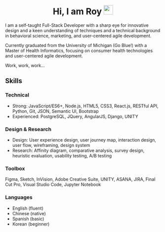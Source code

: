 <h1 align="center"> Hi, I am Roy  <img src="https://media.giphy.com/media/hvRJCLFzcasrR4ia7z/giphy.gif" width="30px"></h1>

I am a self-taught Full-Stack Developer with a sharp eye for innovative design and a keen understanding of techniques and a technical background in behavioral science, marketing, and user-centered agile development. 

Currently graduated from the University of Michigan (Go Blue!) with a Master of Health Informatics, focusing on consumer health technologies and user-centered agile development. 

Work, work, work...
<!--START_SECTION:activity-->
<!--END_SECTION:activity-->

Skills
-------
### Technical
- Strong: JavaScript/ES6+, Node.js, HTML5, CSS3, React.js, RESTful API, Python, Git, JSON, Semantic UI, Bootstrap
- Experienced: PostgreSQL, JQuery, AngularJS, Django, UNITY

### Design & Research
- Design: User experience design, user journey map, interaction design, user flow, wireframing, design system
- Research: Affinity diagram, comparative analysis, survey design, heuristic evaluation, usability testing, A/B testing

### Toolbox
Figma, Sketch, InVision, Adobe Creative Suite, UNITY, ASANA, JIRA, Final Cut Pro, Visual Studio Code, Jupyter Notebook

### Languages
- English (fluent)
- Chinese (native)
- Spanish (basic)
- Korean (beginner)
